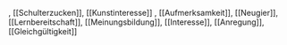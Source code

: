 , [[Schulterzucken]], [[Kunstinteresse]]
, [[Aufmerksamkeit]], [[Neugier]], [[Lernbereitschaft]], [[Meinungsbildung]], [[Interesse]], [[Anregung]], [[Gleichgültigkeit]]
